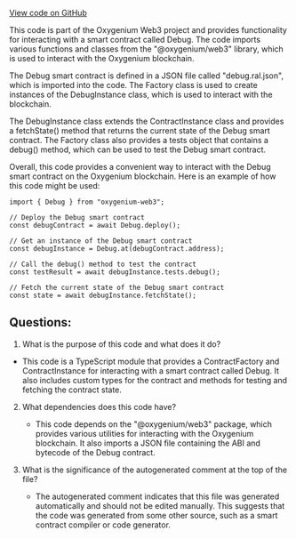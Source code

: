 [View code on GitHub](https://github.com/oxygenium/oxygenium-web3/artifacts/ts/Debug.ts)

This code is part of the Oxygenium Web3 project and provides functionality for interacting with a smart contract called Debug. The code imports various functions and classes from the "@oxygenium/web3" library, which is used to interact with the Oxygenium blockchain. 

The Debug smart contract is defined in a JSON file called "debug.ral.json", which is imported into the code. The Factory class is used to create instances of the DebugInstance class, which is used to interact with the blockchain. 

The DebugInstance class extends the ContractInstance class and provides a fetchState() method that returns the current state of the Debug smart contract. The Factory class also provides a tests object that contains a debug() method, which can be used to test the Debug smart contract. 

Overall, this code provides a convenient way to interact with the Debug smart contract on the Oxygenium blockchain. Here is an example of how this code might be used:

```
import { Debug } from "oxygenium-web3";

// Deploy the Debug smart contract
const debugContract = await Debug.deploy();

// Get an instance of the Debug smart contract
const debugInstance = Debug.at(debugContract.address);

// Call the debug() method to test the contract
const testResult = await debugInstance.tests.debug();

// Fetch the current state of the Debug smart contract
const state = await debugInstance.fetchState();
```
## Questions: 
 1. What is the purpose of this code and what does it do?
   - This code is a TypeScript module that provides a ContractFactory and ContractInstance for interacting with a smart contract called Debug. It also includes custom types for the contract and methods for testing and fetching the contract state.

2. What dependencies does this code have?
   - This code depends on the "@oxygenium/web3" package, which provides various utilities for interacting with the Oxygenium blockchain. It also imports a JSON file containing the ABI and bytecode of the Debug contract.

3. What is the significance of the autogenerated comment at the top of the file?
   - The autogenerated comment indicates that this file was generated automatically and should not be edited manually. This suggests that the code was generated from some other source, such as a smart contract compiler or code generator.